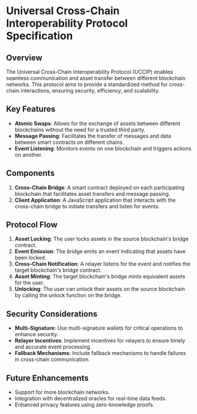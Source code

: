# Universal Cross-Chain Interoperability Protocol Specification

## Overview
The Universal Cross-Chain Interoperability Protocol (UCCIP) enables seamless communication and asset transfer between different blockchain networks. This protocol aims to provide a standardized method for cross-chain interactions, ensuring security, efficiency, and scalability.

## Key Features
- **Atomic Swaps**: Allows for the exchange of assets between different blockchains without the need for a trusted third party.
- **Message Passing**: Facilitates the transfer of messages and data between smart contracts on different chains.
- **Event Listening**: Monitors events on one blockchain and triggers actions on another.

## Components
1. **Cross-Chain Bridge**: A smart contract deployed on each participating blockchain that facilitates asset transfers and message passing.
2. **Client Application**: A JavaScript application that interacts with the cross-chain bridge to initiate transfers and listen for events.

## Protocol Flow
1. **Asset Locking**: The user locks assets in the source blockchain's bridge contract.
2. **Event Emission**: The bridge emits an event indicating that assets have been locked.
3. **Cross-Chain Notification**: A relayer listens for the event and notifies the target blockchain's bridge contract.
4. **Asset Minting**: The target blockchain's bridge mints equivalent assets for the user.
5. **Unlocking**: The user can unlock their assets on the source blockchain by calling the unlock function on the bridge.

## Security Considerations
- **Multi-Signature**: Use multi-signature wallets for critical operations to enhance security.
- **Relayer Incentives**: Implement incentives for relayers to ensure timely and accurate event processing.
- **Fallback Mechanisms**: Include fallback mechanisms to handle failures in cross-chain communication.

## Future Enhancements
- Support for more blockchain networks.
- Integration with decentralized oracles for real-time data feeds.
- Enhanced privacy features using zero-knowledge proofs.
